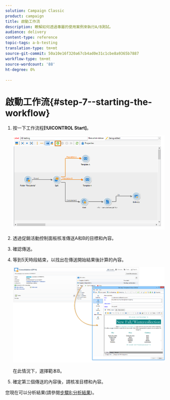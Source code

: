 ```yaml
---
solution: Campaign Classic
product: campaign
title: 啟動工作流
description: 瞭解如何透過專屬的使用案例來執行A/B測試。
audience: delivery
content-type: reference
topic-tags: a-b-testing
translation-type: tm+mt
source-git-commit: 50a10e16f320a67cb4ad0e31c1cbe8a9365b7887
workflow-type: tm+mt
source-wordcount: '88'
ht-degree: 0%

---
```



# 啟動工作流{#step-7--starting-the-workflow}

1. 按一下工作流程&#x200B;**[!UICONTROL Start]**。

   ![](assets/use_case_abtesting_startwkfl_001.png)

1. 透過促銷活動控制面板核准傳送A和B的目標和內容。
1. 確認傳送。
1. 等到5天時段結束，以找出在傳送開始結果後計算的內容。

   ![](assets/use_case_abtesting_startwkfl_002.png)

   在此情況下，選擇範本B。

1. 確定第三個傳送的內容後，請核准目標和內容。

您現在可以分析結果(請參閱[步驟8:分析結果](../../delivery/using/a-b-testing-uc-analyzing.md))。
